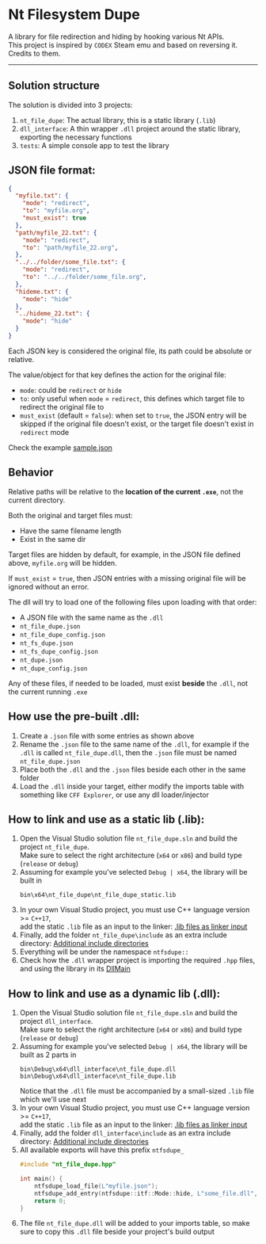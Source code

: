 # Nt Filesystem Dupe  
A library for file redirection and hiding by hooking various Nt APIs.  
This project is inspired by `CODEX` Steam emu and based on reversing it. Credits to them.

---

## Solution structure
The solution is divided into 3 projects:
1. `nt_file_dupe`: The actual library, this is a static library (`.lib`)
2. `dll_interface`: A thin wrapper `.dll` project around the static library, exporting the necessary functions
3. `tests`: A simple console app to test the library

## JSON file format:
```json
{
  "myfile.txt": {
    "mode": "redirect",
    "to": "myfile.org",
    "must_exist": true
  },
  "path/myfile_22.txt": {
    "mode": "redirect",
    "to": "path/myfile_22.org",
  },
  "../../folder/some_file.txt": {
    "mode": "redirect",
    "to": "../../folder/some_file.org",
  },
  "hideme.txt": {
    "mode": "hide"
  },
  "../hideme_22.txt": {
    "mode": "hide"
  }
}
```
Each JSON key is considered the original file, its path could be absolute or relative.  

The value/object for that key defines the action for the original file:
* `mode`: could be `redirect` or `hide`
* `to`: only useful when `mode` = `redirect`, this defines which target file to redirect the original file to
* `must_exist` (default = `false`): when set to `true`, the JSON entry will be skipped if the original file doesn't exist, or the target file doesn't exist in `redirect` mode

Check the example [sample.json](./example/sample.json)

## Behavior
Relative paths will be relative to the **location of the current `.exe`**, not the current directory.  

Both the original and target files must:  
- Have the same filename length
- Exist in the same dir  

Target files are hidden by default, for example, in the JSON file defined above, `myfile.org` will be hidden.

If `must_exist` = `true`, then JSON entries with a missing original file will be ignored without an error.  

The dll will try to load one of the following files upon loading with that order:
* A JSON file with the same name as the `.dll`
* `nt_file_dupe.json`
* `nt_file_dupe_config.json`
* `nt_fs_dupe.json`
* `nt_fs_dupe_config.json`
* `nt_dupe.json`
* `nt_dupe_config.json`  

Any of these files, if needed to be loaded, must exist **beside** the `.dll`, not the current running `.exe`

## How use the pre-built .dll:
1. Create a `.json` file with some entries as shown above
2. Rename the `.json` file to the same name of the `.dll`, for example if the `.dll` is called `nt_file_dupe.dll`, then the `.json` file must be named `nt_file_dupe.json`
3. Place both the `.dll` and the `.json` files beside each other in the same folder
4. Load the `.dll` inside your target, either modify the imports table with something like `CFF Explorer`, or use any dll loader/injector 

## How to link and use as a static lib (.lib):
1. Open the Visual Studio solution file `nt_file_dupe.sln` and build the project `nt_file_dupe`.  
   Make sure to select the right architecture (`x64` or `x86`) and build type (`release` or `debug`)
2. Assuming for example you've selected `Debug | x64`, the library will be built in  
   ```batch
   bin\x64\nt_file_dupe\nt_file_dupe_static.lib
   ```
3. In your own Visual Studio project, you must use C++ language version >= `C++17`,  
   add the static `.lib` file as an input to the linker: [.lib files as linker input](https://learn.microsoft.com/en-us/cpp/build/reference/dot-lib-files-as-linker-input#to-add-lib-files-as-linker-input-in-the-development-environment)
4. Finally, add the folder `nt_file_dupe\include` as an extra include directory: [Additional include directories](https://learn.microsoft.com/en-us/cpp/build/reference/i-additional-include-directories#to-set-this-compiler-option-in-the-visual-studio-development-environment)
5. Everything will be under the namespace `ntfsdupe::`
6. Check how the `.dll` wrapper project is importing the required `.hpp` files, and using the library in its [DllMain](./dll_interface/dllmain.cpp)

## How to link and use as a dynamic lib (.dll):
1. Open the Visual Studio solution file `nt_file_dupe.sln` and build the project `dll_interface`.  
   Make sure to select the right architecture (`x64` or `x86`) and build type (`release` or `debug`)
2. Assuming for example you've selected `Debug | x64`, the library will be built as 2 parts in  
   ```batch
   bin\Debug\x64\dll_interface\nt_file_dupe.dll
   bin\Debug\x64\dll_interface\nt_file_dupe.lib
   ```
   Notice that the `.dll` file must be accompanied by a small-sized `.lib` file which we'll use next
3. In your own Visual Studio project, you must use C++ language version >= `C++17`,  
   add the static `.lib` file as an input to the linker: [.lib files as linker input](https://learn.microsoft.com/en-us/cpp/build/reference/dot-lib-files-as-linker-input#to-add-lib-files-as-linker-input-in-the-development-environment)
4. Finally, add the folder `dll_interface\include` as an extra include directory: [Additional include directories](https://learn.microsoft.com/en-us/cpp/build/reference/i-additional-include-directories#to-set-this-compiler-option-in-the-visual-studio-development-environment)
5. All available exports will have this prefix `ntfsdupe_`
   ```c++
   #include "nt_file_dupe.hpp"

   int main() {
       ntfsdupe_load_file(L"myfile.json");
       ntfsdupe_add_entry(ntfsdupe::itf::Mode::hide, L"some_file.dll", nullptr);
       return 0;
   }
   ```
6. The file `nt_file_dupe.dll` will be added to your imports table, so make sure to copy this `.dll` file beside your project's build output
